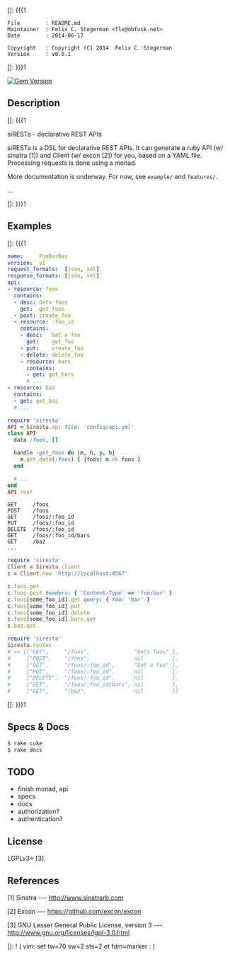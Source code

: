 []: {{{1

    File        : README.md
    Maintainer  : Felix C. Stegerman <flx@obfusk.net>
    Date        : 2014-06-17

    Copyright   : Copyright (C) 2014  Felix C. Stegerman
    Version     : v0.0.1

[]: }}}1

[![Gem Version](https://badge.fury.io/rb/siresta.png)](https://badge.fury.io/rb/siresta)

## Description
[]: {{{1

  siRESTa - declarative REST APIs

  siRESTa is a DSL for declarative REST APIs.  It can generate a ruby
  API (w/ sinatra [1]) and Client (w/ excon [2]) for you, based on a
  YAML file.  Processing requests is done using a monad.

  More documentation is underway.  For now, see `example/` and
  `features/`.

  ...

[]: }}}1

## Examples
[]: {{{1

  ```yaml
  name:     FooBarBaz
  version:  v1
  request_formats:  [json, xml]
  response_formats: [json, xml]
  api:
  - resource: foos
    contains:
    - desc: Gets foos
      get:  get_foos
    - post: create_foo
    - resource: :foo_id
      contains:
      - desc:   Get a foo
        get:    get_foo
      - put:    create_foo
      - delete: delete_foo
      - resource: bars
        contains:
        - get: get_bars
        # ...
  - resource: baz
    contains:
    - get: get_baz
    # ...
  ```

  ```ruby
  require 'siresta'
  API = Siresta.api file: 'config/api.yml'
  class API
    data :foos, []

    handle :get_foos do |m, h, p, b|
      m.get_data(:foos) { |foos| m.ok foos }
    end

    # ...
  end
  API.run!
  ```

  ```
  GET     /foos
  POST    /foos
  GET     /foos/:foo_id
  PUT     /foos/:foo_id
  DELETE  /foos/:foo_id
  GET     /foos/:foo_id/bars
  GET     /baz
  ...
  ```

  ```ruby
  require 'siresta'
  Client = Siresta.client
  c = Client.new 'http://localhost:4567'

  c.foos.get
  c.foos.post headers: { 'Content-Type' => 'foo/bar' }
  c.foos[some_foo_id].get query: { foo: 'bar' }
  c.foos[some_foo_id].put
  c.foos[some_foo_id].delete
  c.foos[some_foo_id].bars.get
  c.baz.get
  ```

  ```ruby
  require 'siresta'
  Siresta.routes
  # => [["GET",     "/foos",              "Gets foos" ],
  #     ["POST",    "/foos",              nil         ],
  #     ["GET",     "/foos/:foo_id",      "Get a foo" ],
  #     ["PUT",     "/foos/:foo_id",      nil         ],
  #     ["DELETE",  "/foos/:foo_id",      nil         ],
  #     ["GET",     "/foos/:foo_id/bars", nil         ],
  #     ["GET",     "/baz",               nil         ]]
  ```

[]: }}}1

## Specs & Docs

```bash
$ rake cuke
$ rake docs
```

## TODO

  * finish monad, api
  * specs
  * docs
  * authorization?
  * authentication?

## License

  LGPLv3+ [3].

## References

  [1] Sinatra
  --- http://www.sinatrarb.com

  [2] Excon
  --- https://github.com/excon/excon

  [3] GNU Lesser General Public License, version 3
  --- http://www.gnu.org/licenses/lgpl-3.0.html

[]: ! ( vim: set tw=70 sw=2 sts=2 et fdm=marker : )
